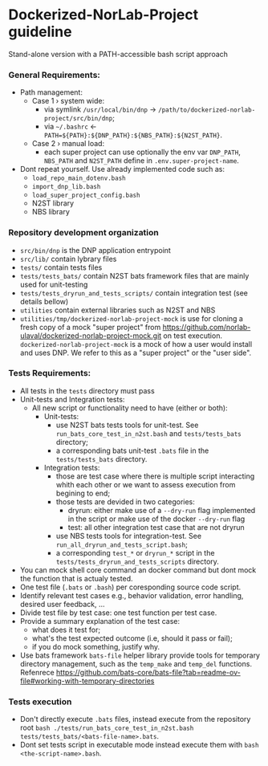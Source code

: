 
 # Dockerized-NorLab-Project guideline

Stand-alone version with a PATH-accessible bash script approach

### General Requirements:
- Path management:
  - Case 1 › system wide:
    - via symlink `/usr/local/bin/dnp` → `/path/to/dockerized-norlab-project/src/bin/dnp`;
    - via `~/.bashrc` ← `PATH=${PATH}:${DNP_PATH}:${NBS_PATH}:${N2ST_PATH}`.
  - Case 2 › manual load: 
    - each super project can use optionally the env var `DNP_PATH`, `NBS_PATH` and `N2ST_PATH` define in `.env.super-project-name`.
- Dont repeat yourself. Use already implemented code such as:
  - `load_repo_main_dotenv.bash`
  - `import_dnp_lib.bash`
  - `load_super_project_config.bash`
  - N2ST library
  - NBS library
  
### Repository development organization
- `src/bin/dnp` is the DNP application entrypoint
- `src/lib/` contain lybrary files
- `tests/` contain tests files
- `tests/tests_bats/` contain N2ST bats framework files that are mainly used for unit-testing
- `tests/tests_dryrun_and_tests_scripts/` contain integration test (see details bellow)
- `utilities` contain external libraries such as N2ST and NBS
- `utilities/tmp/dockerized-norlab-project-mock` is use for cloning a fresh copy of a mock "super project" from https://github.com/norlab-ulaval/dockerized-norlab-project-mock.git on test execution.
  `dockerized-norlab-project-mock` is a mock of how a user would install and uses DNP. We refer to this as a "super project" or the "user side".

### Tests Requirements:
- All tests in the `tests` directory must pass
- Unit-tests and Integration tests:
  - All new script or functionality need to have (either or both):
    - Unit-tests: 
      - use N2ST bats tests tools for unit-test. See `run_bats_core_test_in_n2st.bash` and `tests/tests_bats` directory;
      - a corresponding bats unit-test `.bats` file in the `tests/tests_bats` directory.
    - Integration tests: 
      - those are test case where there is multiple script interacting whith each other or we want to assess execution from begining to end;
      - those tests are devided in two categories: 
        - dryrun: either make use of a `--dry-run` flag implemented in the script or make use of the docker `--dry-run` flag  
        - test: all other integration test case that are not dryrun
      - use NBS tests tools for integration-test. See `run_all_dryrun_and_tests_script.bash`;
      - a corresponding `test_*` or `dryrun_*` script in the `tests/tests_dryrun_and_tests_scripts` directory. 
- You can mock shell core command an docker command but dont mock the function that is actualy tested.
- One test file (`.bats` or `.bash`) per coresponding source code script.
- Identify relevant test cases e.g., behavior validation, error handling, desired user feedback, ...   
- Divide test file by test case: one test function per test case.
- Provide a summary explanation of the test case: 
  - what does it test for; 
  - what's the test expected outcome (i.e, should it pass or fail); 
  - if you do mock something, justify why.
- Use bats framework `bats-file` helper library provide tools for temporary directory management, such as the `temp_make` and `temp_del` functions.
  Refenrece https://github.com/bats-core/bats-file?tab=readme-ov-file#working-with-temporary-directories

### Tests execution
- Don't directly execute `.bats` files, instead execute from the repository root `bash ./tests/run_bats_core_test_in_n2st.bash tests/tests_bats/<bats-file-name>.bats`.
- Dont set tests script in executable mode instead execute them with `bash <the-script-name>.bash`. 
 
